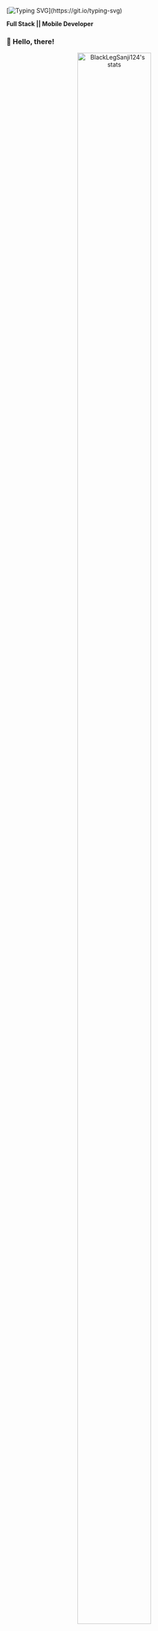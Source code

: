 [![Typing SVG](https://readme-typing-svg.herokuapp.com?font=Dancing+Script&size=40&center=true&vCenter=true&width=1000&height=100&lines=Hello+Welcome+To+My+Github+Profile;I+Am+A+Fullstack+And+Mobile+Developer.;I+Have+7+Years+Of+Experiences.)](https://git.io/typing-svg)

**Full Stack || Mobile Developer**

### 👋 Hello, there!

<div style="text-align: center;">
    <div style="display: inline-block; height: 100%;">
        <picture>
            <source media="(prefers-color-scheme: dark)" srcset="https://github-readme-activity-graph.vercel.app/graph?username=BlackLegSanji124&theme=vue&hide_border=false&hide_title=false&area=true&custom_title=Monthly%20Contribution%20Overview%20Across%20All%20Repositories" />
            <source media="(prefers-color-scheme: light)" srcset="https://github-readme-activity-graph.vercel.app/graph?username=BlackLegSanji124&theme=github-light&hide_border=false&hide_title=false&area=true&custom_title=Monthly%20Contribution%20Overview%20Across%20All%20Repositories" />
            <img align="center" src="https://github-readme-activity-graph.vercel.app/graph?username=BlackLegSanji124&theme=vue&hide_border=false&hide_title=false&area=true&custom_title=Monthly%20Contribution%20Overview%20Across%20All%20Repositories" alt="BlackLegSanji124's stats" style="width:97%;"/>
        </picture>
    </div>
</div>

<br>
<div align="center">
 <a href="https://github.com/BlackLegSanji124?tab=repositories"><img src="https://github-readme-stats-one-bice.vercel.app/api?username=BlackLegSanji124&theme=gotham&show_icons=true&count_private=true&hide_border=true&role=OWNER,ORGANIZATION_MEMBER,COLLABORATOR"  width="48%" alt="@BlackLegSanji124's github-readme-stats"/></a>
 <a href="https://github.com/BlackLegSanji124?tab=stars"><img src="https://github-readme-streak-stats.herokuapp.com?user=BlackLegSanji124&theme=gotham&hide_border=true&date_format=M%20j%5B%2C%20Y%5D"  width="48%" alt="@BlackLegSanji124's github-readme-streak-stats"/></a>
</div>

<br>
<div >
    <div style="display: inline-block; height: 100%;">
        <picture>
            <!-- Dark theme -->
            <source media="(prefers-color-scheme: dark)" srcset="https://github-profile-trophy.vercel.app/?username=BlackLegSanji124&theme=onestar&no-frame=true&column=8&row=1" />
            <!-- Light theme -->
            <source media="(prefers-color-scheme: light)" srcset="https://github-profile-trophy.vercel.app/?username=BlackLegSanji124&theme=onedark&no-frame=true&column=8&row=1" />
            <!-- Fallback image -->
            <img align="center" src="https://github-profile-trophy.vercel.app/?username=BlackLegSanji124&theme=onestar&no-frame=true&column=8&row=1" alt="@BlackLegSanji124's trophy stats" />
        </picture>
    </div>
 
</div>


<img width=100% src="https://capsule-render.vercel.app/api?type=waving&color=0:50faaa,100:fa50e3&height=120&section=footer"/>

